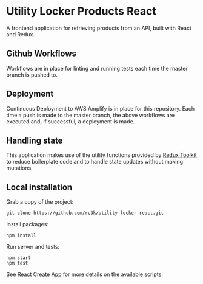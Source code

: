 # Utility Locker Products React 
A frontend application for retrieving products from an API, built with React and Redux.

## Github Workflows
Workflows are in place for linting and running tests each time the master branch is pushed to.  

## Deployment
Continuous Deployment to AWS Amplify is in place for this repository. Each time a push is made to the master branch, the above workflows are executed and, if successful, a deployment is made. 

## Handling state
This application makes use of the utility functions provided by [Redux Toolkit](https://redux-toolkit.js.org/introduction/quick-start) to reduce boilerplate code and to handle state updates without making mutations. 

## Local installation
Grab a copy of the project:
```
git clone https://github.com/rc3k/utility-locker-react.git
```

Install packages:
```
npm install
```

Run server and tests:
```
npm start
npm test
```

See [React Create App](https://create-react-app.dev/docs/available-scripts) for more details on the available scripts.
